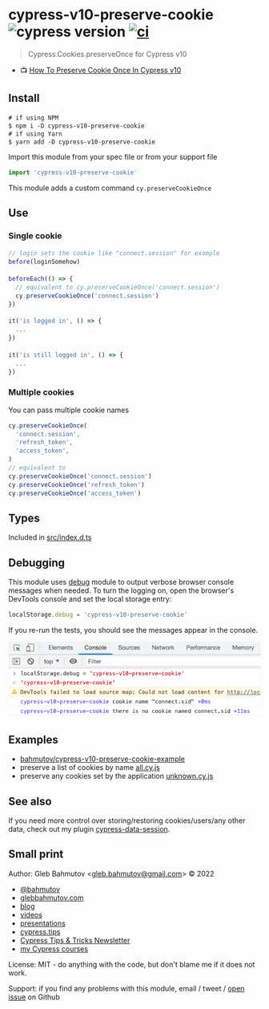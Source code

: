 # cypress-v10-preserve-cookie ![cypress version](https://img.shields.io/badge/cypress-12.8.1-brightgreen) [![ci](https://github.com/bahmutov/cypress-v10-preserve-cookie/actions/workflows/ci.yml/badge.svg?branch=main)](https://github.com/bahmutov/cypress-v10-preserve-cookie/actions/workflows/ci.yml)

> Cypress.Cookies.preserveOnce for Cypress v10

- 📺 [How To Preserve Cookie Once In Cypress v10](https://youtu.be/b8aoVh6IdCg)

## Install

```shell
# if using NPM
$ npm i -D cypress-v10-preserve-cookie
# if using Yarn
$ yarn add -D cypress-v10-preserve-cookie
```

Import this module from your spec file or from your support file

```js
import 'cypress-v10-preserve-cookie'
```

This module adds a custom command `cy.preserveCookieOnce`

## Use

### Single cookie

```js
// login sets the cookie like "connect.session" for example
before(loginSomehow)

beforeEach(() => {
  // equivalent to cy.preserveCookieOnce('connect.session')
  cy.preserveCookieOnce('connect.session')
})

it('is logged in', () => {
  ...
})

it('is still logged in', () => {
  ...
})
```

### Multiple cookies

You can pass multiple cookie names

```js
cy.preserveCookieOnce(
  'connect.session',
  'refresh_token',
  'access_token',
)
// equivalent to
cy.preserveCookieOnce('connect.session')
cy.preserveCookieOnce('refresh_token')
cy.preserveCookieOnce('access_token')
```

## Types

Included in [src/index.d.ts](./src/index.d.ts)

## Debugging

This module uses [debug](https://github.com/debug-js/debug#readme) module to output verbose browser console messages when needed. To turn the logging on, open the browser's DevTools console and set the local storage entry:

```js
localStorage.debug = 'cypress-v10-preserve-cookie'
```

If you re-run the tests, you should see the messages appear in the console.

![Show debug messages](./images/debug-cookie.png)

## Examples

- [bahmutov/cypress-v10-preserve-cookie-example](https://github.com/bahmutov/cypress-v10-preserve-cookie-example)
- preserve a list of cookies by name [all.cy.js](./cypress/e2e/all.cy.js)
- preserve any cookies set by the application [unknown.cy.js](./cypress/e2e/unknown.cy.js)

## See also

If you need more control over storing/restoring cookies/users/any other data, check out my plugin [cypress-data-session](https://github.com/bahmutov/cypress-data-session).

## Small print

Author: Gleb Bahmutov &lt;gleb.bahmutov@gmail.com&gt; &copy; 2022

- [@bahmutov](https://twitter.com/bahmutov)
- [glebbahmutov.com](https://glebbahmutov.com)
- [blog](https://glebbahmutov.com/blog)
- [videos](https://www.youtube.com/glebbahmutov)
- [presentations](https://slides.com/bahmutov)
- [cypress.tips](https://cypress.tips)
- [Cypress Tips & Tricks Newsletter](https://cypresstips.substack.com/)
- [my Cypress courses](https://cypress.tips/courses)

License: MIT - do anything with the code, but don't blame me if it does not work.

Support: if you find any problems with this module, email / tweet /
[open issue](https://github.com/bahmutov/cypress-v10-preserve-cookie/issues) on Github
